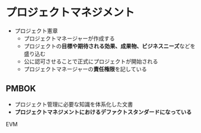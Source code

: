 # プロジェクトマネジメント

- プロジェクト憲章
  - プロジェクトマネージャーが作成する
  - プロジェクトの**目標や期待される効果、成果物、ビジネスニーズ**などを盛り込む
  - 公に認可させることで正式にプロジェクトが開始される
  - プロジェクトマネージャーの**責任権限**を記している

## PMBOK

- プロジェクト管理に必要な知識を体系化した文書
- **プロジェクトマネジメントにおけるデファクトスタンダードになっている**

EVM

